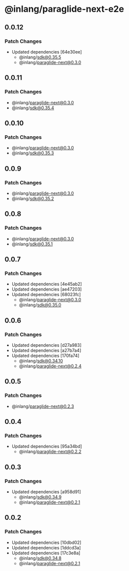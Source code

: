 # @inlang/paraglide-next-e2e

## 0.0.12

### Patch Changes

- Updated dependencies [64e30ee]
  - @inlang/sdk@0.35.5
  - @inlang/paraglide-next@0.3.0

## 0.0.11

### Patch Changes

- @inlang/paraglide-next@0.3.0
- @inlang/sdk@0.35.4

## 0.0.10

### Patch Changes

- @inlang/paraglide-next@0.3.0
- @inlang/sdk@0.35.3

## 0.0.9

### Patch Changes

- @inlang/paraglide-next@0.3.0
- @inlang/sdk@0.35.2

## 0.0.8

### Patch Changes

- @inlang/paraglide-next@0.3.0
- @inlang/sdk@0.35.1

## 0.0.7

### Patch Changes

- Updated dependencies [4e45ab2]
- Updated dependencies [ae47203]
- Updated dependencies [68023fc]
  - @inlang/paraglide-next@0.3.0
  - @inlang/sdk@0.35.0

## 0.0.6

### Patch Changes

- Updated dependencies [d27a983]
- Updated dependencies [a27b7a4]
- Updated dependencies [170fa74]
  - @inlang/sdk@0.34.10
  - @inlang/paraglide-next@0.2.4

## 0.0.5

### Patch Changes

- @inlang/paraglide-next@0.2.3

## 0.0.4

### Patch Changes

- Updated dependencies [95a34bd]
  - @inlang/paraglide-next@0.2.2

## 0.0.3

### Patch Changes

- Updated dependencies [a958d91]
  - @inlang/sdk@0.34.9
  - @inlang/paraglide-next@0.2.1

## 0.0.2

### Patch Changes

- Updated dependencies [10dbd02]
- Updated dependencies [1ddcd3a]
- Updated dependencies [17c3e8a]
  - @inlang/sdk@0.34.8
  - @inlang/paraglide-next@0.2.1
